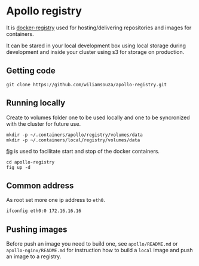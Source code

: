 Apollo registry
===============

It is [docker-registry](https://github.com/dotcloud/docker-registry)
used for hosting/delivering repositories and images for containers.

It can be stared in your local development box using local storage during
development and inside your cluster using s3 for storage on production.

Getting code
------------

```
git clone https://github.com/wiliamsouza/apollo-registry.git
```

Running locally
---------------

Create to volumes folder one to be used locally and one to be syncronized with
the cluster for future use.

```
mkdir -p ~/.containers/apollo/registry/volumes/data
mkdir -p ~/.containers/local/registry/volumes/data
```

[fig](http://orchardup.github.io/fig/) is used to facilitate start and stop
of the docker containers.

```
cd apollo-registry
fig up -d
```

Common address
--------------

As root set more one ip address to `eth0`.

```
ifconfig eth0:0 172.16.16.16
```

Pushing images
--------------

Before push an image you need to build one, see `apollo/README.md`
or `apollo-nginx/README.md` for instruction how to build a `local`
image and push an image to a registry.
